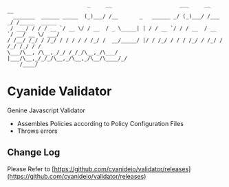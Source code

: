```
                          _     __                      ___     __      __            
  _______  ______ _____  (_)___/ /__       _   ______ _/ (_)___/ /___ _/ /_____  _____
 / ___/ / / / __ `/ __ \/ / __  / _ \_____| | / / __ `/ / / __  / __ `/ __/ __ \/ ___/
/ /__/ /_/ / /_/ / / / / / /_/ /  __/_____/ |/ / /_/ / / / /_/ / /_/ / /_/ /_/ / /    
\___/\__, /\__,_/_/ /_/_/\__,_/\___/      |___/\__,_/_/_/\__,_/\__,_/\__/\____/_/     
    /____/                                                                                                                              
```
# Cyanide Validator
Genine Javascript Validator
- Assembles Policies according to Policy Configuration Files
- Throws errors

## Change Log
Please Refer to [https://github.com/cyanideio/validator/releases](https://github.com/cyanideio/validator/releases)